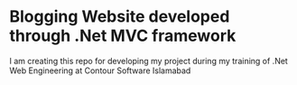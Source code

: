 # Blogging Website developed through .Net MVC framework
I am creating this repo for developing my project during my training of .Net Web Engineering at Contour Software Islamabad

